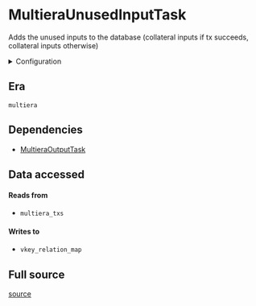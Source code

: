 # MultieraUnusedInputTask
Adds the unused inputs to the database \(collateral inputs if tx succeeds, collateral inputs otherwise\)


<details>
    <summary>Configuration</summary>

```rust
#[derive(Debug, Clone, Copy, serde::Deserialize, serde::Serialize)]
pub struct EmptyConfig {}

```
</details>


## Era
` multiera `

## Dependencies

   * [MultieraOutputTask](./MultieraOutputTask)


## Data accessed
#### Reads from

   * ` multiera_txs `


#### Writes to

   * ` vkey_relation_map `


## Full source
[source](https://github.com/dcSpark/carp/tree/main/indexer/tasks/src/multiera/multiera_unused_input.rs)
